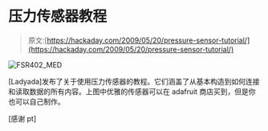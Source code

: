 # 压力传感器教程

> 原文:[https://hackaday.com/2009/05/20/pressure-sensor-tutorial/](https://hackaday.com/2009/05/20/pressure-sensor-tutorial/)

![FSR402_MED](../Images/c6c3890c5ef2bd8cd608cec130f011ac.png "FSR402_MED")

[Ladyada]发布了关于使用压力传感器的教程。它们涵盖了从基本构造到如何连接和读取数据的所有内容。上图中优雅的传感器可以在 adafruit 商店买到，但是你也可以自己制作。

[感谢 pt]